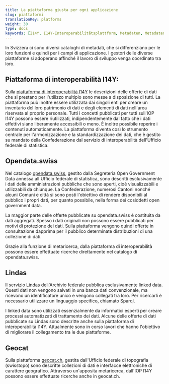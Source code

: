 ```yaml
---
title: La piattaforma giusta per ogni applicazione
slug: piattaformi
translationKey: platforms
weight: 30
type: docs
keywords: [I14Y, I14Y-Interoperabilitätsplattform, Metadaten, Metadaten-Katalog, Lindas, Opendata, Opendata.swiss, Geocat]
---
```


In Svizzera ci sono diversi cataloghi di metadati, che si differenziano per le loro funzioni e quindi per i campi di applicazione. I gestori delle diverse piattaforme si adoperano affinché il lavoro di sviluppo venga coordinato tra loro.

## Piattaforma di interoperabilità I14Y:
Sulla [piattaforma di interoperabilità I14Y](https://i14y.admin.ch) le descrizioni delle offerte di dati che si prestano per l'utilizzo multiplo sono messe a disposizione di tutti. La piattaforma può inoltre essere utilizzata dai singoli enti per creare un inventario del loro patrimonio di dati e degli elementi di dati nell'area riservata al proprio personale. Tutti i concetti pubblicati per tutti sull'IOP I14Y possono essere riutilizzati, indipendentemente dal fatto che i dati effettivi siano liberamente accessibili o meno. È inoltre possibile reperire i contenuti automaticamente. La piattaforma diventa così lo strumento centrale per l'armonizzazione e la standardizzazione dei dati, che è gestito su mandato della Confederazione dal servizio di interoperabilità dell'Ufficio federale di statistica. 

## Opendata.swiss
Nel catalogo [opendata.swiss](https://opendata.swiss), gestito dalla Segreteria Open Government Data annessa all'Ufficio federale di statistica, sono descritti esclusivamente i dati delle amministrazioni pubbliche che sono aperti, cioè visualizzabili e utilizzabili da chiunque. La Confederazione, numerosi Cantoni nonché alcuni Comuni e città si sono posti l'obiettivo di rendere disponibili al pubblico i propri dati, per quanto possibile, nella forma dei cosiddetti open government data. 

La maggior parte delle offerte pubblicate su opendata.swiss è costituita da dati aggregati. Spesso i dati originali non possono essere pubblicati per motivi di protezione dei dati. Sulla piattaforma vengono quindi offerte in consultazione dapprima per il pubblico determinate distribuzioni di una collezione di dati.  

Grazie alla funzione di metaricerca, dalla piattaforma di interoperabilità possono essere effettuate ricerche direttamente nel catalogo di opendata.swiss.

## Lindas
Il servizio [Lindas](https://lindas.admin.ch) dell'Archivio federale pubblica esclusivamente linked data. Questi dati non vengono salvati in una banca dati convenzionale, ma ricevono un identificatore unico e vengono collegati tra loro. Per ricercarli è necessario utilizzare un linguaggio specifico, chiamato Sparql. 

I linked data sono utilizzati essenzialmente da informatici esperti per creare processi automatizzati di trattamento dei dati. Alcune delle offerte di dati pubblicate su Lindas sono descritte anche sulla piattaforma di interoperabilità I14Y. Attualmente sono in corso lavori che hanno l'obiettivo di migliorare il collegamento tra le due piattaforme. 

## Geocat
Sulla piattaforma [geocat.ch](https://geocat.ch), gestita dall'Ufficio federale di topografia (swisstopo) sono descritte collezioni di dati e interfacce elettroniche di carattere geografico. Attraverso un'apposita metaricerca, dall'IOP I14Y possono essere effettuate ricerche anche in geocat.ch. 
